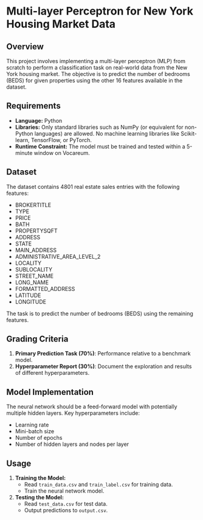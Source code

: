 # Multi-layer Perceptron for New York Housing Market Data

## Overview
This project involves implementing a multi-layer perceptron (MLP) from scratch to perform a classification task on real-world data from the New York housing market. The objective is to predict the number of bedrooms (BEDS) for given properties using the other 16 features available in the dataset.

## Requirements
- **Language:** Python
- **Libraries:** Only standard libraries such as NumPy (or equivalent for non-Python languages) are allowed. No machine learning libraries like Scikit-learn, TensorFlow, or PyTorch.
- **Runtime Constraint:** The model must be trained and tested within a 5-minute window on Vocareum.

## Dataset
The dataset contains 4801 real estate sales entries with the following features:
- BROKERTITLE
- TYPE
- PRICE
- BATH
- PROPERTYSQFT
- ADDRESS
- STATE
- MAIN_ADDRESS
- ADMINISTRATIVE_AREA_LEVEL_2
- LOCALITY
- SUBLOCALITY
- STREET_NAME
- LONG_NAME
- FORMATTED_ADDRESS
- LATITUDE
- LONGITUDE

The task is to predict the number of bedrooms (BEDS) using the remaining features.

## Grading Criteria
1. **Primary Prediction Task (70%)**: Performance relative to a benchmark model.
2. **Hyperparameter Report (30%)**: Document the exploration and results of different hyperparameters.

## Model Implementation
The neural network should be a feed-forward model with potentially multiple hidden layers. Key hyperparameters include:
- Learning rate
- Mini-batch size
- Number of epochs
- Number of hidden layers and nodes per layer

## Usage
1. **Training the Model:**
   - Read `train_data.csv` and `train_label.csv` for training data.
   - Train the neural network model.
2. **Testing the Model:**
   - Read `test_data.csv` for test data.
   - Output predictions to `output.csv`.
